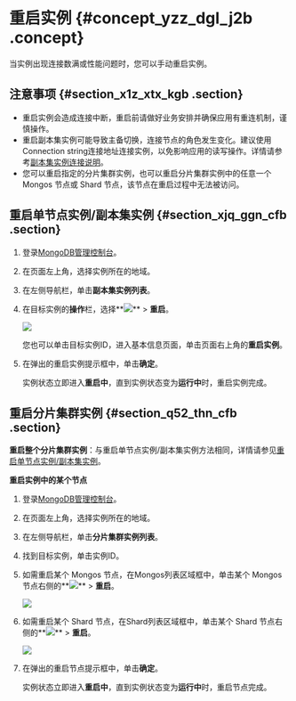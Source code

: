 # 重启实例 {#concept_yzz_dgl_j2b .concept}

当实例出现连接数满或性能问题时，您可以手动重启实例。

## 注意事项 {#section_x1z_xtx_kgb .section}

-   重启实例会造成连接中断，重启前请做好业务安排并确保应用有重连机制，谨慎操作。
-   重启副本集实例可能导致主备切换，连接节点的角色发生变化。建议使用Connection string连接地址连接实例，以免影响应用的读写操作。详情请参考[副本集实例连接说明](../../../../../intl.zh-CN/副本集快速入门/连接实例/副本集实例连接说明.md#)。
-   您可以重启指定的分片集群实例，也可以重启分片集群实例中的任意一个 Mongos 节点或 Shard 节点，该节点在重启过程中无法被访问。

## 重启单节点实例/副本集实例 {#section_xjq_ggn_cfb .section}

1.  登录[MongoDB管理控制台](https://mongodb.console.aliyun.com/#/mongodb/list)。
2.  在页面左上角，选择实例所在的地域。
3.  在左侧导航栏，单击**副本集实例列表**。
4.  在目标实例的**操作**栏，选择**![](http://static-aliyun-doc.oss-cn-hangzhou.aliyuncs.com/assets/img/6723/154754129213851_zh-CN.png)** \> **重启**。

    ![](http://static-aliyun-doc.oss-cn-hangzhou.aliyuncs.com/assets/img/6709/154754129237110_zh-CN.png)

    您也可以单击目标实例ID，进入基本信息页面，单击页面右上角的**重启实例**。

5.  在弹出的重启实例提示框中，单击**确定**。

    实例状态立即进入**重启中**，直到实例状态变为**运行中**时，重启实例完成。


## 重启分片集群实例 {#section_q52_thn_cfb .section}

**重启整个分片集群实例**：与重启单节点实例/副本集实例方法相同，详情请参见[重启单节点实例/副本集实例](#section_xjq_ggn_cfb)。

**重启实例中的某个节点**

1.  登录[MongoDB管理控制台](https://mongodb.console.aliyun.com/#/mongodb/list)。
2.  在页面左上角，选择实例所在的地域。
3.  在左侧导航栏，单击**分片集群实例列表**。
4.  找到目标实例，单击实例ID。
5.  如需重启某个 Mongos 节点，在Mongos列表区域框中，单击某个 Mongos 节点右侧的**![](http://static-aliyun-doc.oss-cn-hangzhou.aliyuncs.com/assets/img/6723/154754129213851_zh-CN.png)** \> **重启**。

    ![](http://static-aliyun-doc.oss-cn-hangzhou.aliyuncs.com/assets/img/6709/154754129411719_zh-CN.png)

6.  如需重启某个 Shard 节点，在Shard列表区域框中，单击某个 Shard 节点右侧的**![](http://static-aliyun-doc.oss-cn-hangzhou.aliyuncs.com/assets/img/6723/154754129213851_zh-CN.png)** \> **重启**。

    ![](http://static-aliyun-doc.oss-cn-hangzhou.aliyuncs.com/assets/img/6709/154754129437111_zh-CN.png)

7.  在弹出的重启节点提示框中，单击**确定**。

    实例状态立即进入**重启中**，直到实例状态变为**运行中**时，重启节点完成。


